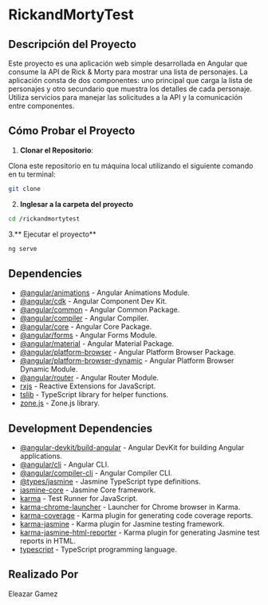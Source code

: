 # RickandMortyTest

## Descripción del Proyecto

Este proyecto es una aplicación web simple desarrollada en Angular que consume la API de Rick & Morty para mostrar una lista de personajes. La aplicación consta de dos componentes: uno principal que carga la lista de personajes y otro secundario que muestra los detalles de cada personaje. Utiliza servicios para manejar las solicitudes a la API y la comunicación entre componentes.

## Cómo Probar el Proyecto

1. **Clonar el Repositorio**: 

Clona este repositorio en tu máquina local utilizando el siguiente comando en tu terminal:

   ```bash
   git clone
   ```
2. **Inglesar a la carpeta del proyecto**
```bash
cd /rickandmortytest
```
3.** Ejecutar el proyecto**
```bash
ng serve 
```

## Dependencies

- [@angular/animations](https://www.npmjs.com/package/@angular/animations) - Angular Animations Module.
- [@angular/cdk](https://www.npmjs.com/package/@angular/cdk) - Angular Component Dev Kit.
- [@angular/common](https://www.npmjs.com/package/@angular/common) - Angular Common Package.
- [@angular/compiler](https://www.npmjs.com/package/@angular/compiler) - Angular Compiler.
- [@angular/core](https://www.npmjs.com/package/@angular/core) - Angular Core Package.
- [@angular/forms](https://www.npmjs.com/package/@angular/forms) - Angular Forms Module.
- [@angular/material](https://www.npmjs.com/package/@angular/material) - Angular Material Package.
- [@angular/platform-browser](https://www.npmjs.com/package/@angular/platform-browser) - Angular Platform Browser Package.
- [@angular/platform-browser-dynamic](https://www.npmjs.com/package/@angular/platform-browser-dynamic) - Angular Platform Browser Dynamic Module.
- [@angular/router](https://www.npmjs.com/package/@angular/router) - Angular Router Module.
- [rxjs](https://www.npmjs.com/package/rxjs) - Reactive Extensions for JavaScript.
- [tslib](https://www.npmjs.com/package/tslib) - TypeScript library for helper functions.
- [zone.js](https://www.npmjs.com/package/zone.js) - Zone.js library.

## Development Dependencies

- [@angular-devkit/build-angular](https://www.npmjs.com/package/@angular-devkit/build-angular) - Angular DevKit for building Angular applications.
- [@angular/cli](https://www.npmjs.com/package/@angular/cli) - Angular CLI.
- [@angular/compiler-cli](https://www.npmjs.com/package/@angular/compiler-cli) - Angular Compiler CLI.
- [@types/jasmine](https://www.npmjs.com/package/@types/jasmine) - Jasmine TypeScript type definitions.
- [jasmine-core](https://www.npmjs.com/package/jasmine-core) - Jasmine Core framework.
- [karma](https://www.npmjs.com/package/karma) - Test Runner for JavaScript.
- [karma-chrome-launcher](https://www.npmjs.com/package/karma-chrome-launcher) - Launcher for Chrome browser in Karma.
- [karma-coverage](https://www.npmjs.com/package/karma-coverage) - Karma plugin for generating code coverage reports.
- [karma-jasmine](https://www.npmjs.com/package/karma-jasmine) - Karma plugin for Jasmine testing framework.
- [karma-jasmine-html-reporter](https://www.npmjs.com/package/karma-jasmine-html-reporter) - Karma plugin for generating Jasmine test reports in HTML.
- [typescript](https://www.npmjs.com/package/typescript) - TypeScript programming language.

## Realizado Por 

Eleazar Gamez 

